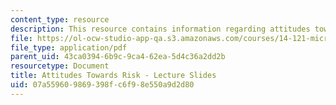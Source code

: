 ```yaml
---
content_type: resource
description: This resource contains information regarding attitudes towards risk.
file: https://ol-ocw-studio-app-qa.s3.amazonaws.com/courses/14-121-microeconomic-theory-i-fall-2015/07a559609869398fc6f98e550a9d2d80_MIT14_121F15_6S.pdf
file_type: application/pdf
parent_uid: 43ca0394-6b9c-9ca4-62ea-5d4c36a2dd2b
resourcetype: Document
title: Attitudes Towards Risk - Lecture Slides
uid: 07a55960-9869-398f-c6f9-8e550a9d2d80
---
```

